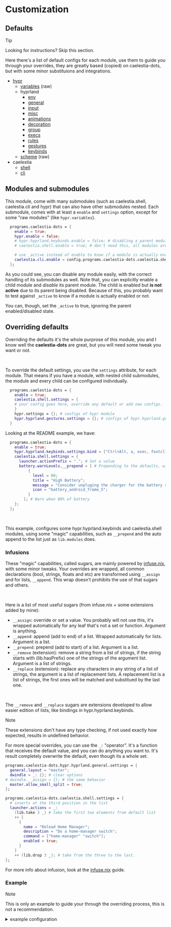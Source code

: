 # Customization

## Defaults

> [!TIP]
> Looking for instructions? Skip this section.

Here there's a list of default configs for each module, use them to guide you through your overrides, they are greatly based (copied) on caelestia-dots, but with some minor substituions and integrations.

- [hypr](../configs/hypr/config.nix)
  - [variables](../configs/hypr/variables/config.nix) (raw)
  - hyprland
    - [env](../configs/hypr/hyprland/env.nix)
    - [general](../configs/hypr/hyprland/general.nix)
    - [input](../configs/hypr/hyprland/input.nix)
    - [misc](../configs/hypr/hyprland/misc.nix)
    - [animations](../configs/hypr/hyprland/animations.nix)
    - [decoration](../configs/hypr/hyprland/decoration.nix)
    - [group](../configs/hypr/hyprland/group.nix)
    - [execs](../configs/hypr/hyprland/execs.nix)
    - [rules](../configs/hypr/hyprland/rules.nix)
    - [gestures](../configs/hypr/hyprland/gestures.nix)
    - [keybinds](../configs/hypr/hyprland/keybinds.nix)
  - [scheme](../configs/hypr/scheme/config.nix) (raw)
- caelestia
  - [shell](../configs/caelestia/shell/config.nix)
  - [cli](../configs/caelestia/cli/config.nix)

## Modules and submodules

This module, come with many submodules (such as caelestia.shell, caelestia.cli and hypr) that can also have other submodules nested.
Each submodule, comes with at least a `enable` and `settings` option, except for some "raw modules" (like `hypr.variables`).

```nix
  programs.caelestia-dots = {
    enable = true;
    hypr.enable = false;
    # hypr.hyprland.keybinds.enable = false; # disabling a parent module will disable all child modules.
    # caelestia.shell.enable = true; # don't need this, all modules are enabled by default.

    # use _active instead of enable to know if a module is actually enabled (this is probably what you want)
    caelestia.cli.enable = config.programs.caelestia-dots.caelestia.shell._active;
  };
```

As you could see, you can disable any module easily, with the correct handling of its submodules as well. Note that, you can explicitly enable a child module and _disable_ its parent module.
The child is enabled but **is not active** due to its parent being disabled. Because of this, you probably want to test against `_active` to know if a module is actually enabled or not.

You can, though, set the `_active` to true, ignoring the parent enabled/disabled state.

## Overriding defaults

Overriding the defaults it's the whole purprose of this module, you and I know well the **caelestia-dots** are great, but you will need some tweak you want or not.

<br>

To override the default settings, you use the `settings` attribute, for each module. That means if you have a module, with nested child submodules, the module and every child can be configured individually.

```nix
  programs.caelestia-dots = {
    enable = true;
    caelestia.shell.settings = {
    # your config goes here, override any default or add new configs.
    }
    hypr.settings = {}; # configs of hypr module
    hypr.hyprland.gestures.settings = {}; # configs of hypr.hyprland.gestures module
  }
```

Looking at the README example, we have:

```nix
  programs.caelestia-dots = {
    enable = true;
    hypr.hyprland.keybinds.settings.bind = ["Ctrl+Alt, a, exec, footclient"]; # Appends new bind
    caelestia.shell.settings = {
      launcher.actionPrefix = "."; # Set a value
      battery.warnLevels.__prepend = [ # Prepending to the defaults, without rewriting them all
          {
            level = 80;
            title = "High Battery";
            message = "Consider unpluging the charger for the battery safety";
            icon = "battery_android_frame_5";
          }
        ]; # Warn when 80% of battery
    };
  };
```

<br>

This example, configures some hypr.hyprland.keybinds and caelestia.shell modules, using some "magic" capabilities, such as `__prepend` and the auto append to the list just as `lib.modules` does.

### Infusions

These "magic" capabilities, called sugars, are mainly powered by [infuse.nix](https://codeberg.org/amjoseph/infuse.nix), with some minor tweaks. Your overrides are wrapped, all common declarations (bool, strings, floats and etc) are transformed using `__assign` and for lists, `__append`.
This wrap doesn't prohibits the use of that sugars and others.

<br>

Here is a list of most useful sugars (from infuse.nix + some extensions added by mine):

- `__assign`:
  override or set a value. You probably will not use this, it's wrapped automatically for any leaf that's not a set or function. Argument is anything.
- `__append`:
  append (add to end) of a list. Wrapped automatically for lists. Argument is a list.
- `__prepend`:
  prepend (add to start) of a list. Argument is a list.
- `__remove` (extension):
  remove a string from a list of strings, if the string starts with (lib.hasPrefix) one of the strings of the argument list. Argument is a list of strings.
- `__replace` (extension):
  replace any characters in any string of a list of strings, the argument is a list of replacement lists. A replacement list is a list of strings, the first ones will be matched and substitued by the last one.

<br>

The `__remove` and `__replace` sugars are extensions developed to allow easier edition of lists, like bindings in hypr.hyprland.keybinds.

> [!NOTE]
> These extensions don't have any type checking, if not used exactly how expected, results in undefined behavior.

For more special overrides, you can use the `_:` "operator". It's a function that receives the default value, and you can do anything you want to. It's result completely overwrite the default, even though its a whole set.

```nix
programs.caelestia-dots.hypr.hyprland.general.settings = {
  general.layout = "master";
  dwindle = _: {}; # clear options
# dwindle.__assign = {}; # the same behavior
  master.allow_small_split = true;
};

programs.caelestia-dots.caelestia.shell.settings = {
  # inserts at the third position in the list
  launcher.actions = _:
    (lib.take 3 _) # take the first two elements from default list
    ++ [
      {
        name = "Reload Home Manager";
        description = "Do a home-manager switch";
        command = ["home-manager" "switch"];
        enabled = true;
      }
    ]
    ++ (lib.drop 3 _); # take from the three to the last.
};
```

For more info about infusion, look at the [infuse.nix](https://codeberg.org/amjoseph/infuse.nix) guide.

### Example

> [!NOTE]
> This is only an example to guide your through the overriding process, this is not a recommendation.

<details><summary>example configuration</summary>

```nix
  programs.caelestia-dots = {
    enable = true;
    hypr = {
      variables = {
        editor = "nvim";
        fileExplorer = "dolphin";
        terminal = "footclient";
        kbTerminal = "Ctrl+Alt, a";
        kbTerminalFallback = "Super+Alt, a"; # You can create new vars
      };

      hyprland = {
        gestures.enable = false;
        execs.settings.exec-once = ["foot --server"]; # Append to exec-once
        general.settings = {
          general.layout = "master";
          dwindle = _: {}; # Clear options
          master.allow_small_split = true;
        };

        keybinds.settings = {
          bindl.__remove = [", XF86"]; # Remove all "bindl =, XF86*"
          bind = {
            __append = ["$kbTerminalFallback, exec, foot"]; # Add new binds
            __replace = [
              [", Print" "Shift, Print"] # Edit screenshot bind from ", Print" to "Shift, Print"
              ["resizeactive, exact 55% 70%" "resizeactive, exact 50% 50%"]
            ];
          };
        };

        env.settings.env.__replace = [
          [";xcb" ",x11" ""] # Remove xcb and x11 from toolkit backend related vars
        ];
      };
    };
    caelestia.shell.settings = {
      battery.warnLevels.__prepend = [
        {
          level = 80;
          title = "High Battery";
          message = "Consider unpluging the charger for the battery safety";
          icon = "battery_android_frame_5";
        }
      ]; # Warn when 80% of battery

      launcher.actions = _:
        (lib.take 3 _)
        ++ [
          {
            name = "Reload Home Manager";
            description = "Do a home-manager switch";
            command = ["home-manager" "switch"];
            enabled = true;
          }
        ]
        ++ (lib.drop 3 _); # Insert new action at third position to the launcher
    };
  };
```

</details>

